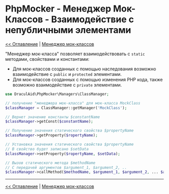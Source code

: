 # PhpMocker - Менеджер Мок-Классов - Взаимодействие с непубличными элементами
[<< Оглавление](../../README.md) | [Менеджер мок-классов](README.md)

"Менеджер мок-класса" позволяет взаимодействовать с `static` методами, свойствами и константами:
* Для мок-классов созданных с помощью наследования возможно взаимодействие с `public` и `protected` элементами.
* Для мок-классов созданных с помощью изменения PHP кода, также возможно взаимодействие с `private` элементами.

```php
use DraculAid\PhpMocker\Managers\ClassManager;

// получение "менеджера мок-класса" для мок-класса MockClass
$classManager = ClassManager::getManager('MockClass');

// Вернет значение константы $constantName
$classManager->getConst($constantName);

// Получение значения статического свойства $propertyName
$classManager->getProperty($ropertyName);

// Установка значения статического свойства $propertyName
// В свойство будет записано $setData
$classManager->setProperty($ropertyName, $setData);

// Вызов статического метода $methodName
// С передачей аргументов $argument_1, $argument_2, ..
$classManager->callMethod($methodName, $argument_1, $argument_2, ... $argument_N);
```

--- 

[<< Оглавление](../../README.md) | [Менеджер мок-классов](README.md)
